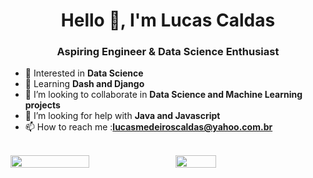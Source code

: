 <h1 align="center">Hello 👋, I'm Lucas Caldas</h1>
<h3 align="center">Aspiring Engineer & Data Science Enthusiast</h3>

- 👀 Interested in **Data Science**
- 📖 Learning **Dash and Django**
- 💞️ I’m looking to collaborate in **Data Science and Machine Learning projects**
- 🤝 I’m looking for help with **Java and Javascript**
- 📫 How to reach me :**lucasmedeiroscaldas@yahoo.com.br**

<br>
<div style="display: flex; flex-direction: row;">
 <img class="img" style="height: auto; width: 50%;" src="https://streak-stats.demolab.com/?user=lucastere10&theme=darcula" />
 &nbsp;
 &nbsp;
 <img class="img" style="height: auto; width: 36%;" src="https://github-readme-stats.vercel.app/api/top-langs/?username=lucastere10&layout=compact&hide=jupyter%20notebook,html,portugol&theme=darcula" />
</div>
